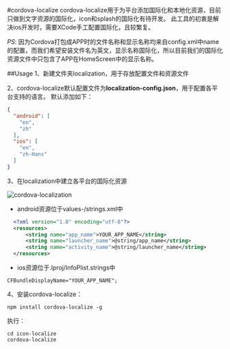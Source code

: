 #cordova-localize
cordova-localize用于为平台添加国际化和本地化资源，目前只做到文字资源的国际化，icon和splash的国际化有待开发。
此工具的初衷是解决ios开发时，需要XCode手工配置国际化，且较繁复。

*PS*: 因为Cordova打包成APP时的文件名称和显示名称均来自config.xml中name的配置，而我们希望安装文件名为英文，显示名称国际化，所以目前我们的国际化资源文件中只包含了APP在HomeScreen中的显示名称。

##Usage
1、新建文件夹localization，用于存放配置文件和资源文件

2、cordova-localize默认配置文件为**localization-config.json**，用于配置各平台支持的语言。
默认添加如下：
```JSON
{
  "android": [
    "en",
    "zh"
  ],
  "ios": [
    "en",
    "zh-Hans"
  ]
}
```


3、在localization中建立各平台的国际化资源

![cordova-localization](http://zhoujianhui.bitbucket.org/cordova/cordova-localization.png)

- android资源位于values-<language>/strings.xml中
``` XML
  <?xml version="1.0" encoding="utf-8"?>
  <resources>
      <string name="app_name">YOUR_APP_NAME</string>
      <string name="launcher_name">@string/app_name</string>
      <string name="activity_name">@string/launcher_name</string>
  </resources>
```
- ios资源位于<language>.lproj/InfoPlist.strings中
```
CFBundleDisplayName="YOUR_APP_NAME";
```


4、安装cordova-localize：
```
npm install cordova-localize -g
```
执行：
```
cd icon-localize
cordova-localize
```